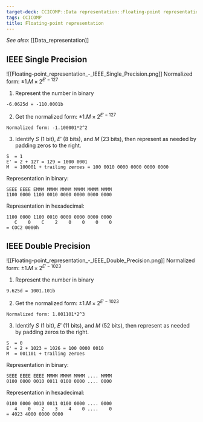```yaml
---
target-deck: CCICOMP::Data representation::Floating-point representation
tags: CCICOMP
title: Floating-point representation
---
```


*See also*: [[Data_representation]]

## IEEE Single Precision

![[Floating-point_representation_-_IEEE_Single_Precision.png]]
Normalized form: $\pm1.M\times2^{E'-127}$
1. Represent the number in binary
```
-6.0625d = -110.0001b
```
2. Get the normalized form: $\pm1.M\times2^{E'-127}$
```
Normalized form: -1.100001*2^2
```
3. Identify $S$ (1 bit), $E'$ (8 bits), and $M$ (23 bits), then represent as needed by padding zeros to the right.
```
S  = 1
E' = 2 + 127 = 129 = 1000 0001
M  = 100001 + trailing zeroes = 100 0010 0000 0000 0000 0000
```
Representation in binary:
```
SEEE EEEE EMMM MMMM MMMM MMMM MMMM MMMM
1100 0000 1100 0010 0000 0000 0000 0000
```
Representation in hexadecimal:
```
1100 0000 1100 0010 0000 0000 0000 0000
   C    0    C    2    0    0    0    0
= COC2 0000h
```
<!--ID: 1696942838690-->

## IEEE Double Precision

![[Floating-point_representation_-_IEEE_Double_Precision.png]]
Normalized form: $\pm1.M\times2^{E'-1023}$
1. Represent the number in binary
```
9.625d = 1001.101b
```
2. Get the normalized form: $\pm1.M\times2^{E'-1023}$
```
Normalized form: 1.001101*2^3
```
3. Identify $S$ (1 bit), $E'$ (11 bits), and $M$ (52 bits), then represent as needed by padding zeros to the right.
```
S  = 0
E' = 2 + 1023 = 1026 = 100 0000 0010
M  = 001101 + trailing zeroes
```
Representation in binary:
```
SEEE EEEE EEEE MMMM MMMM MMMM .... MMMM
0100 0000 0010 0011 0100 0000 .... 0000
```
Representation in hexadecimal:
```
0100 0000 0010 0011 0100 0000 .... 0000
   4    0    2    3    4    0 ....    0
= 4023 4000 0000 0000
```
<!--ID: 1696942838697-->